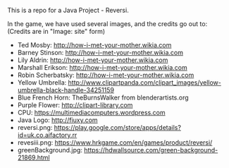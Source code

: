 This is a repo for a Java Project - Reversi.

In the game, we have used several images, and the credits go out to:
(Credits are in "Image: site" form)

* Ted Mosby:			http://how-i-met-your-mother.wikia.com
* Barney Stinson:		http://how-i-met-your-mother.wikia.com
* Lily Aldrin:			http://how-i-met-your-mother.wikia.com
* Marshall Erikson:		http://how-i-met-your-mother.wikia.com
* Robin Scherbatsky:	http://how-i-met-your-mother.wikia.com
* Yellow Umbrella:		http://www.clipartpanda.com/clipart_images/yellow-umbrella-black-handle-34251159
* Blue French Horn:		TheBurnsWalker from blenderartists.org
* Purple Flower:		http://clipart-library.com
* CPU:					https://multimediacomputers.wordpress.com
* Java Logo:			http://fiuxy.com
* reversi.png:			https://play.google.com/store/apps/details?id=uk.co.aifactory.rr
* revesiii.png:			https://www.hrkgame.com/en/games/product/reversi/
* greenBackground.jpg:	https://hdwallsource.com/green-background-21869.html
